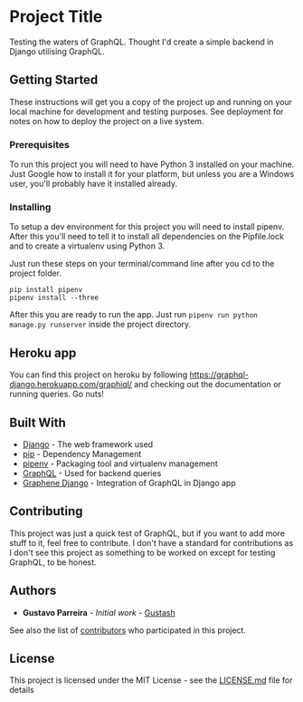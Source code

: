 # Project Title

Testing the waters of GraphQL. Thought I'd create a simple backend in Django utilising GraphQL.

## Getting Started

These instructions will get you a copy of the project up and running on your local machine for development and testing purposes. See deployment for notes on how to deploy the project on a live system.

### Prerequisites

To run this project you will need to have Python 3 installed on your machine. Just Google how to install it for your platform, but unless you are a Windows user, you'll probably have it installed already.

### Installing

To setup a dev environment for this project you will need to install pipenv. After this you'll need to tell it to install all dependencies on the Pipfile.lock and to create a virtualenv using Python 3.

Just run these steps on your terminal/command line after you cd to the project folder.

```
pip install pipenv
pipenv install --three
```

After this you are ready to run the app. Just run ```pipenv run python manage.py runserver``` inside the project directory.

## Heroku app

You can find this project on heroku by following https://graphql-django.herokuapp.com/graphiql/ and checking out the documentation or running queries. Go nuts!

## Built With

* [Django](https://docs.djangoproject.com/en/2.0/) - The web framework used
* [pip](https://pypi.python.org/pypi/pip) - Dependency Management
* [pipenv](https://github.com/pypa/pipenv) - Packaging tool and virtualenv management
* [GraphQL](http://graphql.org/learn/) - Used for backend queries
* [Graphene Django](http://graphql.org/learn/) - Integration of GraphQL in Django app

## Contributing

This project was just a quick test of GraphQL, but if you want to add more stuff to it, feel free to contribute. I don't have a standard for contributions as I don't see this project as something to be worked on except for testing GraphQL, to be honest.

## Authors

* **Gustavo Parreira** - *Initial work* - [Gustash](https://github.com/Gustash)

See also the list of [contributors](https://github.com/Gustash/DjangoGraphQL/contributors) who participated in this project.

## License

This project is licensed under the MIT License - see the [LICENSE.md](LICENSE.md) file for details
